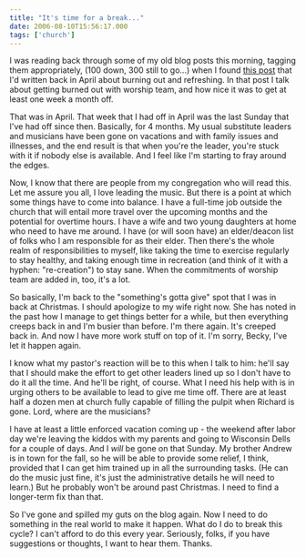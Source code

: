 ```yaml
---
title: "It's time for a break..."
date: 2006-08-10T15:56:17.000
tags: ['church']
---
```


I was reading back through some of my old blog posts this morning, tagging them appropriately, (100 down, 300 still to go...) when I found [this post](/06/04/a-time-of-refreshing/) that I'd written back in April about burning out and refreshing. In that post I talk about getting burned out with worship team, and how nice it was to get at least one week a month off.

That was in April. That week that I had off in April was the last Sunday that I've had off since then. Basically, for 4 months. My usual substitute leaders and musicians have been gone on vacations and with family issues and illnesses, and the end result is that when you're the leader, you're stuck with it if nobody else is available. And I feel like I'm starting to fray around the edges.

Now, I know that there are people from my congregation who will read this. Let me assure you all, I love leading the music. But there is a point at which some things have to come into balance. I have a full-time job outside the church that will entail more travel over the upcoming months and the potential for overtime hours. I have a wife and two young daughters at home who need to have me around. I have (or will soon have) an elder/deacon list of folks who I am responsible for as their elder. Then there's the whole realm of responsibilities to myself, like taking the time to exercise regularly to stay healthy, and taking enough time in recreation (and think of it with a hyphen: "re-creation") to stay sane. When the commitments of worship team are added in, too, it's a lot.

So basically, I'm back to the "something's gotta give" spot that I was in back at Christmas. I should apologize to my wife right now. She has noted in the past how I manage to get things better for a while, but then everything creeps back in and I'm busier than before. I'm there again. It's creeped back in. And now I have more work stuff on top of it. I'm sorry, Becky, I've let it happen again.

I know what my pastor's reaction will be to this when I talk to him: he'll say that I should make the effort to get other leaders lined up so I don't have to do it all the time. And he'll be right, of course. What I need his help with is in urging others to be available to lead to give me time off. There are at least half a dozen men at church fully capable of filling the pulpit when Richard is gone. Lord, where are the musicians?

I have at least a little enforced vacation coming up - the weekend after labor day we're leaving the kiddos with my parents and going to Wisconsin Dells for a couple of days. And I _will_ be gone on that Sunday. My brother Andrew is in town for the fall, so he will be able to provide some relief, I think, provided that I can get him trained up in all the surrounding tasks. (He can do the music just fine, it's just the administrative details he will need to learn.) But he probably won't be around past Christmas. I need to find a longer-term fix than that.

So I've gone and spilled my guts on the blog again. Now I need to do something in the real world to make it happen. What do I do to break this cycle? I can't afford to do this every year. Seriously, folks, if you have suggestions or thoughts, I want to hear them. Thanks.
